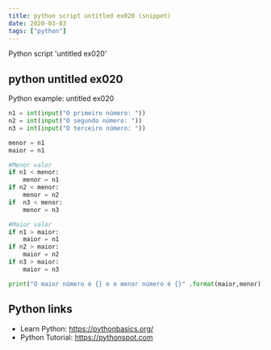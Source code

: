 ```yaml
---
title: python script untitled ex020 (snippet)
date: 2020-03-03
tags: ["python"]
---
```

Python script 'untitled ex020'


## python untitled ex020

Python example: untitled ex020

```python
n1 = int(input("O primeiro número: "))
n2 = int(input("O segundo número: "))
n3 = int(input("O terceiro número: "))

menor = n1
maior = n1

#Menor valor
if n1 < menor:
    menor = n1
if n2 < menor:
    menor = n2
if  n3 < menor:
    menor = n3

#Maior valor
if n1 > maior:
    maior = n1
if n2 > maior:
    maior = n2
if n3 > maior:
    maior = n3

print("O maior número é {} e o menor número é {}" .format(maior,menor))


```

## Python links

- Learn Python: https://pythonbasics.org/
- Python Tutorial: https://pythonspot.com
